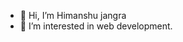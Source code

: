 - 👋 Hi, I’m Himanshu jangra
- 👀 I’m interested in web development.
<!---
Himanshu25jangra/Himanshu25jangra is a ✨ special ✨ repository because its `README.md` (this file) appears on your GitHub profile.
You can click the Preview link to take a look at your changes.
--->
